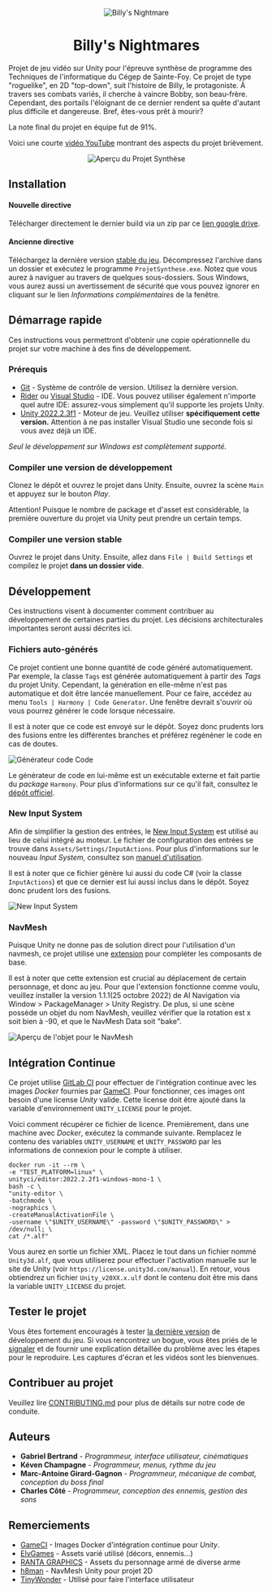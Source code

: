 <div align="center">

![Billy's Nightmare](.docs/Logo.png)

# Billy's Nightmares

</div>


Projet de jeu vidéo sur Unity pour l'épreuve synthèse de programme des Techniques de l'informatique
du Cégep de Sainte-Foy. Ce projet de type "roguelike", en 2D "top-down", suit l'histoire de Billy, le protagoniste. À travers ses combats variés, il cherche à vaincre Bobby, son beau-frère. Cependant, des portails l'éloignant de ce dernier rendent sa quête d'autant plus difficile et dangereuse. Bref, êtes-vous prêt à mourir?

La note final du projet en équipe fut de 91%.

Voici une courte [vidéo YouTube](https://www.youtube.com/watch?v=j6dSwOG2a9Y) montrant des aspects du projet brièvement.

<div align="center">

![Aperçu du Projet Synthèse](.docs/Preview.png)

</div>

## Installation

#### Nouvelle directive
Télécharger directement le dernier build via un zip par ce [lien google drive](https://drive.google.com/drive/folders/1znIX4gDFvOmZUgyQ0_2M68NRKiMiqnoL?usp=sharing).

#### Ancienne directive
Téléchargez la dernière version [stable du jeu][Stable Download]. Décompressez l'archive dans un dossier et exécutez
le programme `ProjetSynthese.exe`. Notez que vous aurez à naviguer au travers de quelques sous-dossiers. Sous Windows,
vous aurez aussi un avertissement de sécurité que vous pouvez ignorer en cliquant sur le lien *Informations 
complémentaires* de la fenêtre.

## Démarrage rapide

Ces instructions vous permettront d'obtenir une copie opérationnelle du projet sur votre machine à des fins de 
développement.

### Prérequis


* [Git] - Système de contrôle de version. Utilisez la dernière version.
* [Rider] ou [Visual Studio] - IDE. Vous pouvez utiliser également n'importe quel autre IDE: assurez-vous simplement 
  qu'il supporte les projets Unity.
* [Unity 2022.2.3f1] - Moteur de jeu. Veuillez utiliser **spécifiquement cette version.** Attention à ne pas installer
  Visual Studio une seconde fois si vous avez déjà un IDE.

*Seul le développement sur Windows est complètement supporté.*

### Compiler une version de développement

Clonez le dépôt et ouvrez le projet dans Unity. Ensuite, ouvrez la scène `Main` et appuyez sur le bouton *Play*.

Attention! Puisque le nombre de package et d'asset est considérable, la première ouverture du projet via Unity peut prendre un certain temps.

### Compiler une version stable

Ouvrez le projet dans Unity. Ensuite, allez dans `File | Build Settings` et compilez le projet **dans un dossier vide**.

## Développement

Ces instructions visent à documenter comment contribuer au développement de certaines parties du projet. Les décisions
architecturales importantes seront aussi décrites ici.

### Fichiers auto-générés

Ce projet contient une bonne quantité de code généré automatiquement. Par exemple, la classe `Tags` est générée 
automatiquement à partir des *Tags* du projet Unity. Cependant, la génération en elle-même n'est pas automatique et
doit être lancée manuellement. Pour ce faire, accédez au menu `Tools | Harmony | Code Generator`. Une fenêtre devrait
s'ouvrir où vous pourrez générer le code lorsque nécessaire. 

Il est à noter que ce code est envoyé sur le dépôt. Soyez donc prudents lors des fusions entre les différentes branches
et préférez regénéner le code en cas de doutes.

![Générateur code Code](.docs/CodeGeneratorWindow.png)

Le générateur de code en lui-même est un exécutable externe et fait partie du *package* `Harmony`. Pour plus 
d'informations sur ce qu'il fait, consultez le [dépôt officiel][Harmony Code Generator].

### New Input System

Afin de simplifier la gestion des entrées, le [New Input System] est utilisé au lieu de celui intégré au moteur. Le 
fichier de configuration des entrées se trouve dans `Assets/Settings/InputActions`. Pour plus d'informations sur le 
nouveau *Input System*, consultez son [manuel d'utilisation][New Input System].

Il est à noter que ce fichier génère lui aussi du code C# (voir la classe `InputActions`) et que ce dernier est lui 
aussi inclus dans le dépôt. Soyez donc prudent lors des fusions.

![New Input System](.docs/NewInputSystem.png)

### NavMesh

Puisque Unity ne donne pas de solution direct pour l'utilisation d'un navmesh, ce projet utilise une [extension][NavMesh] pour compléter les composants de base. 

Il est à noter que cette extension est crucial au déplacement de certain personnage, et donc au jeu. Pour que l'extension fonctionne comme voulu, veuillez installer la version 1.1.1(25 octobre 2022) de AI Navigation via Window > PackageManager > Unity Registry. De plus, si une scène possède un objet du nom NavMesh, veuillez vérifier que la rotation est x soit bien à -90, et que le NavMesh Data soit "bake".

![Aperçu de l'objet pour le NavMesh](.docs/NavMesh.png)

## Intégration Continue

Ce projet utilise [GitLab CI] pour effectuer de l'intégration continue avec les images *Docker* fournies par [GameCI].
Pour fonctionner, ces images ont besoin d'une license *Unity* valide. Cette license doit être ajouté dans la
variable d'environnement `UNITY_LICENSE` pour le projet. 

Voici comment récupérer ce fichier de licence. Premièrement, dans une machine avec *Docker*, exécutez la commande 
suivante. Remplacez le contenu des variables `UNITY_USERNAME` et `UNITY_PASSWORD` par les informations de connexion
pour le compte à utiliser.

```shell
docker run -it --rm \
-e "TEST_PLATFORM=linux" \
unityci/editor:2022.2.2f1-windows-mono-1 \
bash -c \
"unity-editor \
-batchmode \
-nographics \
-createManualActivationFile \
-username \"$UNITY_USERNAME\" -password \"$UNITY_PASSWORD\" > /dev/null; \
cat /*.alf"
```

Vous aurez en sortie un fichier XML. Placez le tout dans un fichier nommé `Unity3d.alf`, que vous utiliserez pour 
effectuer l'activation manuelle sur le site de Unity (voir `https://license.unity3d.com/manual`). En retour, vous 
obtiendrez un fichier `Unity_v20XX.x.ulf` dont le contenu doit être mis dans la variable `UNITY_LICENSE` du projet.

## Tester le projet

Vous êtes fortement encouragés à tester [la dernière version][Develop Download] de développement du jeu. Si vous 
rencontrez un bogue, vous êtes priés de le [signaler][Submit Bug] et de fournir une explication détaillée du problème 
avec les étapes pour le reproduire. Les captures d'écran et les vidéos sont les bienvenues.

## Contribuer au projet

Veuillez lire [CONTRIBUTING.md](CONTRIBUTING.md) pour plus de détails sur notre code de conduite.

## Auteurs


* **Gabriel Bertrand** - *Programmeur, interface utilisateur, cinématiques*
* **Kéven Champagne** - *Programmeur, menus, rythme du jeu*
* **Marc-Antoine Girard-Gagnon** - *Programmeur, mécanique de combat, conception du boss final*
* **Charles Côté** - *Programmeur, conception des ennemis, gestion des sons*

## Remerciements

[//]: # (TODO : Remercier toute personne ou groupe ayant contribué au projet, mais qui n'est pas un auteur.)

* [GameCI] - Images Docker d'intégration continue pour *Unity*.
* [ElvGames] - Assets varié utilisé (décors, ennemis...)
* [RANTA GRAPHICS] - Assets du personnage armé de diverse arme
* [h8man] - NavMesh Unity pour projet 2D
* [TinyWonder] - Utilisé pour faire l'interface utilisateur

[//]: # (Hyperliens)
[Git]: https://git-scm.com/downloads
[Rider]: https://www.jetbrains.com/rider/
[Visual Studio]: https://www.visualstudio.com/fr/
[Unity 2022.2.3f1]: https://unity3d.com/fr/get-unity/download/
[Harmony Code Generator]: https://gitlab.com/harmony-unity/code-generator
[New Input System]: https://docs.unity3d.com/Packages/com.unity.inputsystem@1.0/manual/index.html
[GitLab CI]: https://docs.gitlab.com/ee/ci/
[GameCI]: https://game.ci/
[ElvGames]: https://assetstore.unity.com/publishers/71020
[RANTA GRAPHICS]: https://assetstore.unity.com/publishers/24285
[h8man]: https://github.com/h8man
[NavMesh]: https://github.com/h8man/NavMeshPlus
[TinyWonder]: https://butterymilk.itch.io/tiny-wonder-gui-pack


[Submit Bug]: https://gitlab.com/Bodeje/projet-synthese-jv/-/issues/new?issuable_template=Bug
[Stable Download]: https://gitlab.com/Bodeje/projet-synthese-jv
[Develop Download]: https://gitlab.com/Bodeje/projet-synthese-jv/-/tree/dev
